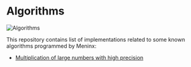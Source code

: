 # Algorithms

 ![Algorithms](https://cdn1.iconfinder.com/data/icons/it-terms/512/loop-128.png)
 
This repository contains list of implementations related to some known algorithms programmed by Meninx:

  - [Multiplication of large numbers with high precision](https://github.com/Meninx-1/Algorithms/blob/master/Extended_Multiplication.c)
